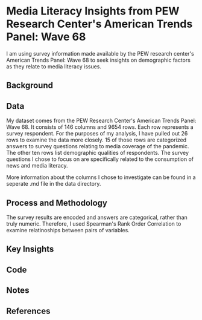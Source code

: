 # Media Literacy Insights from PEW Research Center's American Trends Panel: Wave 68 

I am using survey information made available by the PEW research center's American Trends Panel: Wave 68 to seek insights on demographic factors as they relate to media literacy issues. 

## Background

## Data
My dataset comes from the PEW Research Center's American Trends Panel: Wave 68. It consists of 146 columns and 9654 rows. Each row represents a survey respondent. For the purposes of my analysis, I have pulled out 26 rows to examine the data more closely. 15 of those rows are categorized answers to survey questions relating to media coverage of the pandemic. The other ten rows list demographic qualities of respondents. The survey questions I chose to focus on are specifically related to the consumption of news and media literacy. 

More information about the columns I chose to investigate can be found in a seperate .md file in the data directory. 

## Process and Methodology
The survey results are encoded and answers are categorical, rather than truly numeric. Therefore, I used Spearman's Rank Order Correlation to examine relatinoships between pairs of variables. 

## Key Insights

## Code

## Notes

## References
